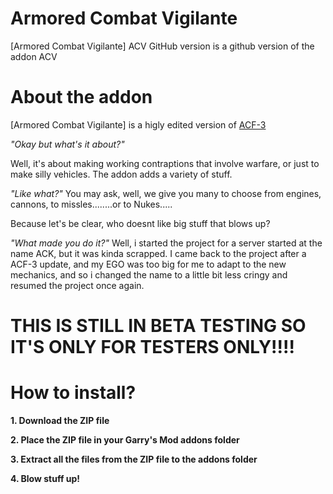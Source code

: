 # Armored Combat Vigilante
[Armored Combat Vigilante] ACV GitHub version is a github version of the addon ACV


# About the addon

[Armored Combat Vigilante] is a higly edited version of [ACF-3 ](https://github.com/ACF-Team/ACF-3) 

*"Okay but what's it about?"*

Well, it's about making working contraptions that involve warfare, or just to make silly vehicles. The addon adds a variety of stuff.

*"Like what?"* You may ask, well, we give you many to choose from engines, cannons, to missles........or to Nukes.....

Because let's be clear, who doesnt like big stuff that blows up? 

*"What made you do it?"* Well, i started the project for a server started at the name ACK, but it was kinda scrapped. I came back to the project after a ACF-3 update, and my EGO was too big for me to adapt to the new mechanics, and so i changed the name to a little bit less cringy and resumed the project once again.

# THIS IS STILL IN BETA TESTING SO IT'S ONLY FOR TESTERS ONLY!!!!



# How to install?

**1. Download the ZIP file**

**2. Place the ZIP file in your Garry's Mod addons folder**

**3. Extract all the files from the ZIP file to the addons folder**

**4. Blow stuff up!**
